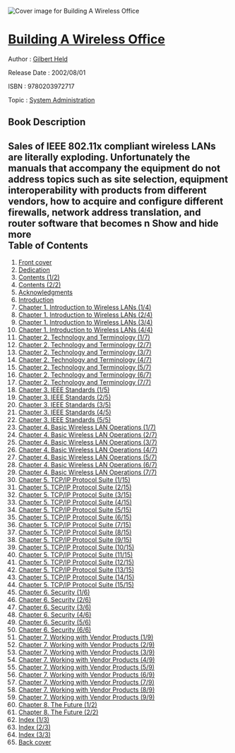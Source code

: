 ![Cover image for Building A Wireless Office](https://imgdetail.ebookreading.net/cover/cover/20200215/EB9780203972717.jpg)

[Building A Wireless Office](https://ebookreading.net/view/book/Building+A+Wireless+Office-EB9780203972717_1.html "Building A Wireless Office")
====================================================================================================================

Author : [Gilbert Held](https://ebookreading.net/search/author/Gilbert+Held)

Release Date : 2002/08/01

ISBN : 9780203972717

Topic : [System Administration](https://ebookreading.net/search/category/system-administration)

Book Description
-----------------

 Sales of IEEE 802.11x compliant wireless LANs are literally exploding. Unfortunately the manuals that accompany the equipment do not address topics such as site selection, equipment interoperability with products from different vendors, how to acquire and configure different firewalls, network address translation, and router software that becomes n        Show and hide more                
Table of Contents
-----------------

1. [Front cover](https://ebookreading.net/view/book/Building+A+Wireless+Office-EB9780203972717_1.html)
1. [Dedication](https://ebookreading.net/view/book/Building+A+Wireless+Office-EB9780203972717_2.html)
1. [Contents (1/2)](https://ebookreading.net/view/book/Building+A+Wireless+Office-EB9780203972717_3.html)
1. [Contents (2/2)](https://ebookreading.net/view/book/Building+A+Wireless+Office-EB9780203972717_4.html)
1. [Acknowledgments](https://ebookreading.net/view/book/Building+A+Wireless+Office-EB9780203972717_5.html)
1. [Introduction](https://ebookreading.net/view/book/Building+A+Wireless+Office-EB9780203972717_6.html)
1. [Chapter 1. Introduction to Wireless LANs (1/4)](https://ebookreading.net/view/book/Building+A+Wireless+Office-EB9780203972717_7.html)
1. [Chapter 1. Introduction to Wireless LANs (2/4)](https://ebookreading.net/view/book/Building+A+Wireless+Office-EB9780203972717_8.html)
1. [Chapter 1. Introduction to Wireless LANs (3/4)](https://ebookreading.net/view/book/Building+A+Wireless+Office-EB9780203972717_9.html)
1. [Chapter 1. Introduction to Wireless LANs (4/4)](https://ebookreading.net/view/book/Building+A+Wireless+Office-EB9780203972717_10.html)
1. [Chapter 2. Technology and Terminology (1/7)](https://ebookreading.net/view/book/Building+A+Wireless+Office-EB9780203972717_11.html)
1. [Chapter 2. Technology and Terminology (2/7)](https://ebookreading.net/view/book/Building+A+Wireless+Office-EB9780203972717_12.html)
1. [Chapter 2. Technology and Terminology (3/7)](https://ebookreading.net/view/book/Building+A+Wireless+Office-EB9780203972717_13.html)
1. [Chapter 2. Technology and Terminology (4/7)](https://ebookreading.net/view/book/Building+A+Wireless+Office-EB9780203972717_14.html)
1. [Chapter 2. Technology and Terminology (5/7)](https://ebookreading.net/view/book/Building+A+Wireless+Office-EB9780203972717_15.html)
1. [Chapter 2. Technology and Terminology (6/7)](https://ebookreading.net/view/book/Building+A+Wireless+Office-EB9780203972717_16.html)
1. [Chapter 2. Technology and Terminology (7/7)](https://ebookreading.net/view/book/Building+A+Wireless+Office-EB9780203972717_17.html)
1. [Chapter 3. IEEE Standards (1/5)](https://ebookreading.net/view/book/Building+A+Wireless+Office-EB9780203972717_18.html)
1. [Chapter 3. IEEE Standards (2/5)](https://ebookreading.net/view/book/Building+A+Wireless+Office-EB9780203972717_19.html)
1. [Chapter 3. IEEE Standards (3/5)](https://ebookreading.net/view/book/Building+A+Wireless+Office-EB9780203972717_20.html)
1. [Chapter 3. IEEE Standards (4/5)](https://ebookreading.net/view/book/Building+A+Wireless+Office-EB9780203972717_21.html)
1. [Chapter 3. IEEE Standards (5/5)](https://ebookreading.net/view/book/Building+A+Wireless+Office-EB9780203972717_22.html)
1. [Chapter 4. Basic Wireless LAN Operations (1/7)](https://ebookreading.net/view/book/Building+A+Wireless+Office-EB9780203972717_23.html)
1. [Chapter 4. Basic Wireless LAN Operations (2/7)](https://ebookreading.net/view/book/Building+A+Wireless+Office-EB9780203972717_24.html)
1. [Chapter 4. Basic Wireless LAN Operations (3/7)](https://ebookreading.net/view/book/Building+A+Wireless+Office-EB9780203972717_25.html)
1. [Chapter 4. Basic Wireless LAN Operations (4/7)](https://ebookreading.net/view/book/Building+A+Wireless+Office-EB9780203972717_26.html)
1. [Chapter 4. Basic Wireless LAN Operations (5/7)](https://ebookreading.net/view/book/Building+A+Wireless+Office-EB9780203972717_27.html)
1. [Chapter 4. Basic Wireless LAN Operations (6/7)](https://ebookreading.net/view/book/Building+A+Wireless+Office-EB9780203972717_28.html)
1. [Chapter 4. Basic Wireless LAN Operations (7/7)](https://ebookreading.net/view/book/Building+A+Wireless+Office-EB9780203972717_29.html)
1. [Chapter 5. TCP/IP Protocol Suite (1/15)](https://ebookreading.net/view/book/Building+A+Wireless+Office-EB9780203972717_30.html)
1. [Chapter 5. TCP/IP Protocol Suite (2/15)](https://ebookreading.net/view/book/Building+A+Wireless+Office-EB9780203972717_31.html)
1. [Chapter 5. TCP/IP Protocol Suite (3/15)](https://ebookreading.net/view/book/Building+A+Wireless+Office-EB9780203972717_32.html)
1. [Chapter 5. TCP/IP Protocol Suite (4/15)](https://ebookreading.net/view/book/Building+A+Wireless+Office-EB9780203972717_33.html)
1. [Chapter 5. TCP/IP Protocol Suite (5/15)](https://ebookreading.net/view/book/Building+A+Wireless+Office-EB9780203972717_34.html)
1. [Chapter 5. TCP/IP Protocol Suite (6/15)](https://ebookreading.net/view/book/Building+A+Wireless+Office-EB9780203972717_35.html)
1. [Chapter 5. TCP/IP Protocol Suite (7/15)](https://ebookreading.net/view/book/Building+A+Wireless+Office-EB9780203972717_36.html)
1. [Chapter 5. TCP/IP Protocol Suite (8/15)](https://ebookreading.net/view/book/Building+A+Wireless+Office-EB9780203972717_37.html)
1. [Chapter 5. TCP/IP Protocol Suite (9/15)](https://ebookreading.net/view/book/Building+A+Wireless+Office-EB9780203972717_38.html)
1. [Chapter 5. TCP/IP Protocol Suite (10/15)](https://ebookreading.net/view/book/Building+A+Wireless+Office-EB9780203972717_39.html)
1. [Chapter 5. TCP/IP Protocol Suite (11/15)](https://ebookreading.net/view/book/Building+A+Wireless+Office-EB9780203972717_40.html)
1. [Chapter 5. TCP/IP Protocol Suite (12/15)](https://ebookreading.net/view/book/Building+A+Wireless+Office-EB9780203972717_41.html)
1. [Chapter 5. TCP/IP Protocol Suite (13/15)](https://ebookreading.net/view/book/Building+A+Wireless+Office-EB9780203972717_42.html)
1. [Chapter 5. TCP/IP Protocol Suite (14/15)](https://ebookreading.net/view/book/Building+A+Wireless+Office-EB9780203972717_43.html)
1. [Chapter 5. TCP/IP Protocol Suite (15/15)](https://ebookreading.net/view/book/Building+A+Wireless+Office-EB9780203972717_44.html)
1. [Chapter 6. Security (1/6)](https://ebookreading.net/view/book/Building+A+Wireless+Office-EB9780203972717_45.html)
1. [Chapter 6. Security (2/6)](https://ebookreading.net/view/book/Building+A+Wireless+Office-EB9780203972717_46.html)
1. [Chapter 6. Security (3/6)](https://ebookreading.net/view/book/Building+A+Wireless+Office-EB9780203972717_47.html)
1. [Chapter 6. Security (4/6)](https://ebookreading.net/view/book/Building+A+Wireless+Office-EB9780203972717_48.html)
1. [Chapter 6. Security (5/6)](https://ebookreading.net/view/book/Building+A+Wireless+Office-EB9780203972717_49.html)
1. [Chapter 6. Security (6/6)](https://ebookreading.net/view/book/Building+A+Wireless+Office-EB9780203972717_50.html)
1. [Chapter 7. Working with Vendor Products (1/9)](https://ebookreading.net/view/book/Building+A+Wireless+Office-EB9780203972717_51.html)
1. [Chapter 7. Working with Vendor Products (2/9)](https://ebookreading.net/view/book/Building+A+Wireless+Office-EB9780203972717_52.html)
1. [Chapter 7. Working with Vendor Products (3/9)](https://ebookreading.net/view/book/Building+A+Wireless+Office-EB9780203972717_53.html)
1. [Chapter 7. Working with Vendor Products (4/9)](https://ebookreading.net/view/book/Building+A+Wireless+Office-EB9780203972717_54.html)
1. [Chapter 7. Working with Vendor Products (5/9)](https://ebookreading.net/view/book/Building+A+Wireless+Office-EB9780203972717_55.html)
1. [Chapter 7. Working with Vendor Products (6/9)](https://ebookreading.net/view/book/Building+A+Wireless+Office-EB9780203972717_56.html)
1. [Chapter 7. Working with Vendor Products (7/9)](https://ebookreading.net/view/book/Building+A+Wireless+Office-EB9780203972717_57.html)
1. [Chapter 7. Working with Vendor Products (8/9)](https://ebookreading.net/view/book/Building+A+Wireless+Office-EB9780203972717_58.html)
1. [Chapter 7. Working with Vendor Products (9/9)](https://ebookreading.net/view/book/Building+A+Wireless+Office-EB9780203972717_59.html)
1. [Chapter 8. The Future (1/2)](https://ebookreading.net/view/book/Building+A+Wireless+Office-EB9780203972717_60.html)
1. [Chapter 8. The Future (2/2)](https://ebookreading.net/view/book/Building+A+Wireless+Office-EB9780203972717_61.html)
1. [Index (1/3)](https://ebookreading.net/view/book/Building+A+Wireless+Office-EB9780203972717_62.html)
1. [Index (2/3)](https://ebookreading.net/view/book/Building+A+Wireless+Office-EB9780203972717_63.html)
1. [Index (3/3)](https://ebookreading.net/view/book/Building+A+Wireless+Office-EB9780203972717_64.html)
1. [Back cover](https://ebookreading.net/view/book/Building+A+Wireless+Office-EB9780203972717_65.html)
